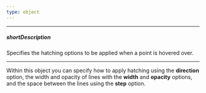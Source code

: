 ```yaml
---
type: object
---
```

---
##### shortDescription
Specifies the hatching options to be applied when a point is hovered over.

---
Within this object you can specify how to apply hatching using the **direction** option, the width and opacity of lines with the **width** and **opacity** options, and the space between the lines using the **step** option.